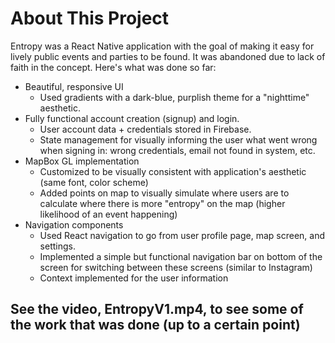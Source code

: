 <h1>About This Project</h1>

Entropy was a React Native application with the goal of making it easy for lively public events and parties to be found.
It was abandoned due to lack of faith in the concept. Here's what was done so far:

* Beautiful, responsive UI
  * Used gradients with a dark-blue, purplish theme for a "nighttime" aesthetic.
* Fully functional account creation (signup) and login.
  * User account data + credentials stored in Firebase.
  * State management for visually informing the user what went wrong when signing in: wrong credentials, email not found in system, etc.
* MapBox GL implementation
  * Customized to be visually consistent with application's aesthetic (same font, color scheme)
  * Added points on map to visually simulate where users are to calculate where there is more "entropy" on the map (higher likelihood of an event happening)
* Navigation components
  * Used React navigation to go from user profile page, map screen, and settings.
  * Implemented a simple but functional navigation bar on bottom of the screen for switching between these screens (similar to Instagram)
  * Context implemented for the user information

<h2>See the video, EntropyV1.mp4, to see some of the work that was done (up to a certain point)</h2>
